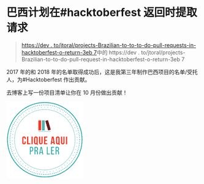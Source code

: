 # 巴西计划在#hacktoberfest 返回时提取请求

> [https://dev . to/jtoral/projects-Brazilian-to-to-to-do-pull-requests-in-hacktoberfest-o-return-3eb 7](https://dev.to/jtemporal/projetos-brasileiros-para-fazer-pull-requests-nesse-hacktoberfest-o-retorno-3eb7)中的 https://dev . to/jtoral/projects-Brazilian-to-to-do-pull-request-in-hacktoberfest-o-return-3eb 7

2017 年的和 2018 年的名单取得成功后，这是我第三年制作巴西项目的名单/受托人，为#Hacktoberfest 作出贡献。

去博客上写一份项目清单让你在 10 月份做出贡献！

[![](img/9fe2102f11991038f43773678fe43063.png)](https://jtemporal.com/projetos-brasileiros-para-fazer-pull-requests-nesse-hacktoberfest-o-retorno/)